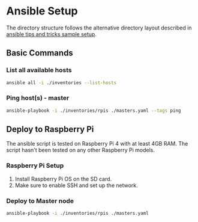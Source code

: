 # Ansible Setup

The directory structure follows the alternative directory layout described in [ansible tips and tricks sample setup](https://docs.ansible.com/ansible/latest/tips_tricks/sample_setup.html#alternative-directory-layout).

## Basic Commands

### List all available hosts

```bash
ansible all -i ./inventories --list-hosts
```

### Ping host(s) - master

```bash
ansible-playbook -i ./inventories/rpis ./masters.yaml --tags ping
```

## Deploy to Raspberry Pi

The ansible script is tested on Raspberry Pi 4 with at least 4GB RAM.
The script hasn't been tested on any other Raspberry Pi models.

### Raspberry Pi Setup

1. Install Raspberry Pi OS on the SD card.
2. Make sure to enable SSH and set up the network.

### Deploy to Master node

```bash
ansible-playbook -i ./inventories/rpis ./masters.yaml
```
